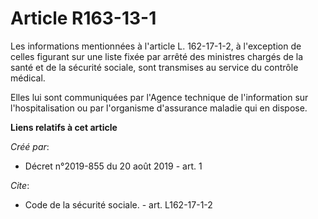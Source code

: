 # Article R163-13-1

Les informations mentionnées à l'article L. 162-17-1-2, à l'exception de celles figurant sur une liste fixée par arrêté des
ministres chargés de la santé et de la sécurité sociale, sont transmises au service du contrôle médical. 

Elles lui sont communiquées par l'Agence technique de l'information sur l'hospitalisation ou par l'organisme d'assurance
maladie qui en dispose.

**Liens relatifs à cet article**

_Créé par_:

  - Décret n°2019-855 du 20 août 2019 - art. 1

_Cite_:

  - Code de la sécurité sociale. - art. L162-17-1-2
